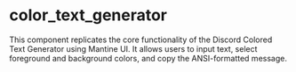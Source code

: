 # color_text_generator
This component replicates the core functionality of the Discord Colored Text Generator using Mantine UI. It allows users to input text, select foreground and background colors, and copy the ANSI-formatted message.
